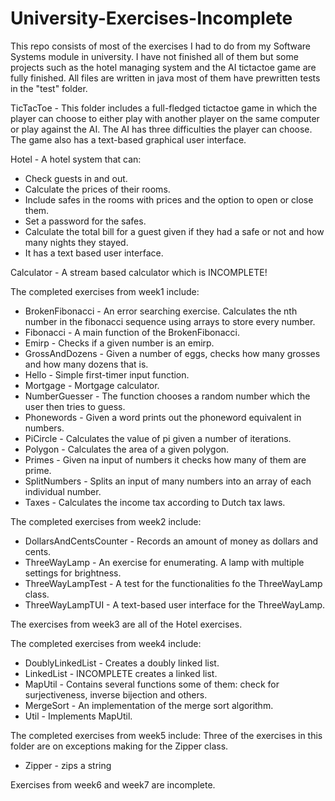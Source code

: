 # University-Exercises-Incomplete

This repo consists of most of the exercises I had to do from my Software Systems module in university.
I have not finished all of them but some projects such as the hotel managing system and the AI tictactoe game are fully finished.
All files are written in java most of them have prewritten tests in the "test" folder.

TicTacToe - This folder includes a full-fledged tictactoe game in which the player can choose to either play with another player on the same computer or play
against the AI. The AI has three difficulties the player can choose. The game also has a text-based graphical user interface.

Hotel - A hotel system that can: 
- Check guests in and out.
- Calculate the prices of their rooms. 
- Include safes in the rooms with prices and the option to open or close them.
- Set a password for the safes.
- Calculate the total bill for a guest given if they had a safe or not and how many nights they stayed.
- It has a text based user interface.

Calculator - A stream based calculator which is INCOMPLETE!

The completed exercises from week1 include:
- BrokenFibonacci - An error searching exercise. Calculates the nth number in the fibonacci sequence using arrays to store every number.
- Fibonacci - A main function of the BrokenFibonacci.
- Emirp - Checks if a given number is an emirp.
- GrossAndDozens - Given a number of eggs, checks how many grosses and how many dozens that is.
- Hello - Simple first-timer input function.
- Mortgage - Mortgage calculator.
- NumberGuesser - The function chooses a random number which the user then tries to guess.
- Phonewords - Given a word prints out the phoneword equivalent in numbers.
- PiCircle - Calculates the value of pi given a number of iterations.
- Polygon - Calculates the area of a given polygon.
- Primes - Given na input of numbers it checks how many of them are prime.
- SplitNumbers - Splits an input of many numbers into an array of each individual number.
- Taxes - Calculates the income tax according to Dutch tax laws.

The completed exercises from week2 include:
- DollarsAndCentsCounter - Records an amount of money as dollars and cents.
- ThreeWayLamp - An exercise for enumerating. A lamp with multiple settings for brightness.
- ThreeWayLampTest - A test for the functionalities fo the ThreeWayLamp class.
- ThreeWayLampTUI - A text-based user interface for the ThreeWayLamp.

The exercises from week3 are all of the Hotel exercises.

The completed exercises from week4 include:
- DoublyLinkedList - Creates a doubly linked list.
- LinkedList - INCOMPLETE creates a linked list.
- MapUtil - Contains several functions some of them: check for surjectiveness, inverse bijection and others.
- MergeSort - An implementation of the merge sort algorithm.
- Util - Implements MapUtil.

The completed exercises from week5 include:
Three of the exercises in this folder are on exceptions making for the Zipper class.
- Zipper - zips a string

Exercises from week6 and week7 are incomplete.
